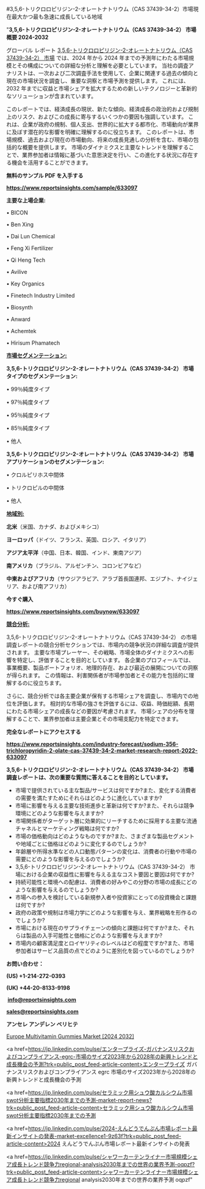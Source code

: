 #3,5,6-トリクロロピリジン-2-オレートナトリウム（CAS 37439-34-2）市場現在最大かつ最も急速に成長している地域

"<strong>3,5,6-トリクロロピリジン-2-オレートナトリウム（CAS 37439-34-2） 市場概要 2024-2032</strong>

グローバル レポート <a href=https://www.reportsinsights.com/sample/633097>3,5,6-トリクロロピリジン-2-オレートナトリウム（CAS 37439-34-2） 市場</a> では、2024 年から 2024 年までの予測年にわたる市場規模とその構成についての詳細な分析と理解を必要としています。 当社の調査アナリストは、一次および二次調査手法を使用して、企業に関連する過去の傾向と現在の市場状況を調査し、重要な洞察と市場予測を提供します。 これには、2032 年までに収益と市場シェアを拡大​​するための新しいテクノロジーと革新的なソリューションが含まれています。

このレポートでは、経済成長の現状、新たな傾向、経済成長の政治的および規制上のリスク、およびこの成長に寄与するいくつかの要因も強調しています。 これは、企業が政府の規制、個人支出、世界的に拡大する都市化、市場動向が業界に及ぼす潜在的な影響を明確に理解するのに役立ちます。 このレポートは、市場規模、過去および現在の市場動向、将来の成長見通しの分析を含む、市場の包括的な概要を提供します。 市場のダイナミクスと主要なトレンドを理解することで、業界参加者は情報に基づいた意思決定を行い、この進化する状況に存在する機会を活用することができます。

<strong><b>無料のサンプル PDF を入手する</b></strong>

<a href=https://www.reportsinsights.com/sample/633097><strong><u>https://www.reportsinsights.com/sample/633097</u></strong></a>

<strong>主要な上場企業:</strong>

• BICON

• Ben Xing

• Dai Lun Chemical

• Feng Xi Fertilizer

• Qi Heng Tech

• Avilive

• Key Organics

• Finetech Industry Limited

• Biosynth

• Anward

• Achemtek

• Hirisum Phamatech

<strong><u>市場セグメンテーション</u></strong><strong><u>:</u></strong>

<strong>3,5,6-トリクロロピリジン-2-オレートナトリウム（CAS 37439-34-2） 市場タイプのセグメンテーション:</strong>

• 99％純度タイプ

• 97％純度タイプ

• 95％純度タイプ

• 85％純度タイプ

• 他人

<strong>3,5,6-トリクロロピリジン-2-オレートナトリウム（CAS 37439-34-2） 市場アプリケーションのセグメンテーション:</strong>

• クロルピリホス中間体

• トリクロピルの中間体

• 他人

<strong><u>地域別</u></strong><strong><u>:</u></strong>

<strong>北米</strong>（米国、カナダ、およびメキシコ）

<strong>ヨーロッパ</strong>（ドイツ、フランス、英国、ロシア、イタリア）

<strong>アジア太平洋</strong>（中国、日本、韓国、インド、東南アジア）

<strong>南アメリカ</strong>（ブラジル、アルゼンチン、コロンビアなど）

<strong>中東およびアフリカ</strong>（サウジアラビア、アラブ首長国連邦、エジプト、ナイジェリア、および南アフリカ）

<strong>今すぐ購入</strong>

<a href=https://www.reportsinsights.com/buynow/633097><strong><u>https://www.reportsinsights.com/buynow/633097</u></strong></a>

<strong><u>競合分析:</u></strong>

3,5,6-トリクロロピリジン-2-オレートナトリウム（CAS 37439-34-2） の市場調査レポートの競合分析セクションでは、市場内の競争状況の詳細な調査が提供されます。 主要な市場プレーヤー、その戦略、市場全体のダイナミクスへの影響を特定し、評価することを目的としています。 各企業のプロフィールでは、事業概要、製品ポートフォリオ、地理的存在、および最近の展開についての洞察が得られます。 この情報は、利害関係者が市場参加者とその能力を包括的に理解するのに役立ちます。

さらに、競合分析では各主要企業が保有する市場シェアを調査し、市場内での地位を評価します。 相対的な市場の強さを評価するには、収益、時価総額、長期にわたる市場シェアの成長などの要因が考慮されます。 市場シェアの分布を理解することで、業界参加者は主要企業とその市場支配力を特定できます。

<strong>完全なレポートにアクセスする</strong>

<a href=https://www.reportsinsights.com/industry-forecast/sodium-356-trichloropyridin-2-olate-cas-37439-34-2-market-research-report-2022-633097><strong><u><b>https://www.reportsinsights.com/industry-forecast/sodium-356-trichloropyridin-2-olate-cas-37439-34-2-market-research-report-2022-633097</b></u></strong></a>

<strong><b>3,5,6-トリクロロピリジン-2-オレートナトリウム（CAS 37439-34-2） 市場調査レポートは、次の重要な質問に答えることを目的としています。</b></strong>
<ul>
  <li>市場で提供されている主な製品/サービスは何ですか?また、変化する消費者の需要を満たすためにそれらはどのように進化していますか?</li>
  <li>市場に影響を与える主要な技術進歩と革新は何ですか?また、それらは競争環境にどのような影響を与えますか?</li>
  <li>市場関係者がターゲット層に効果的にリーチするために採用する主要な流通チャネルとマーケティング戦略は何ですか?</li>
  <li>市場の価格動向はどのようなものですか?また、さまざまな製品セグメントや地域ごとに価格はどのように変化するのでしょうか?</li>
  <li>年齢層や所得水準などの人口動態パターンの変化は、消費者の行動や市場の需要にどのような影響を与えるのでしょうか?</li>
  <li>3,5,6-トリクロロピリジン-2-オレートナトリウム（CAS 37439-34-2） 市場における企業の収益性に影響を与える主なコスト要因と要因は何ですか?</li>
  <li>持続可能性と環境への配慮は、消費者の好みやこの分野の市場の成長にどのような影響を与えるのでしょうか?</li>
  <li>市場への参入を検討している新規参入者や投資家にとっての投資機会と課題は何ですか?</li>
  <li>政府の政策や規制は市場力学にどのような影響を与え、業界戦略を形作るのでしょうか?</li>
  <li>市場における現在のサプライチェーンの傾向と課題は何ですか?また、それらは製品の入手可能性と価格にどのような影響を与えますか?</li>
  <li>市場内の顧客満足度とロイヤリティのレベルはどの程度ですか?また、市場参加者はサービス品質の点でどのように差別化を図っているのでしょうか?</li>
</ul>
<strong>お問い合わせ：</strong>

<strong>(US) +1-214-272-0393</strong>

<strong>(UK) +44-20-8133-9198</strong>

<strong> </strong><a href=info@reportsinsights.com><strong><u>info@reportsinsights.com</u></strong></a>

<a href=sales@reportsinsights.com><strong><u>sales@reportsinsights.com</u></strong></a>

<strong>アンセレ アンデレン ベリヒテ</strong>

<a href=https://www.linkedin.com/pulse/europe-multivitamin-gummies-markets-analysis-decision-makers-k6gkf/>Europe Multivitamin Gummies Market [2024 2032]</a>

<a href=https://jp.linkedin.com/pulse/エンタープライズ-ガバナンスリスクおよびコンプライアンス-egrc-市場のサイズ2023年から2028年の新興トレンドと成長機会の予測?trk=public_post_feed-article-content>エンタープライズ ガバナンスリスクおよびコンプライアンス egrc 市場のサイズ2023年から2028年の新興トレンドと成長機会の予測</a>

<a href=https://jp.linkedin.com/pulse/セラミック用シュウ酸カルシウム市場swot分析主要指標2030年までの予測-market-report-news?trk=public_post_feed-article-content>セラミック用シュウ酸カルシウム市場swot分析主要指標2030年までの予測</a>

<a href=https://jp.linkedin.com/pulse/2024-えんどうでんぷん市場レポート最新インサイトの発表-market-excellence1-9z63f?trk=public_post_feed-article-content>2024 えんどうでんぷん市場レポート最新インサイトの発表</a>

<a href=https://jp.linkedin.com/pulse/シャワーカーテンライナー市場規模シェア成長トレンド競争力regional-analysis2030年までの世界の業界予測-oqpzf?trk=public_post_feed-article-content>シャワーカーテンライナー市場規模シェア成長トレンド競争力regional analysis2030年までの世界の業界予測 oqpzf</a>"

